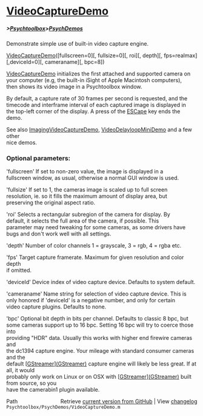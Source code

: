 # [VideoCaptureDemo](VideoCaptureDemo)
##### >[Psychtoolbox](Psychtoolbox)>[PsychDemos](PsychDemos)

Demonstrate simple use of built-in video capture engine.  
  
[VideoCaptureDemo](VideoCaptureDemo)([fullscreen=0][, fullsize=0][, roi][, depth][, fps=realmax][,deviceId=0][, cameraname][, bpc=8])  
  
[VideoCaptureDemo](VideoCaptureDemo) initializes the first attached and supported camera on  
your computer (e.g, the built-in iSight of Apple Macintosh computers),  
then shows its video image in a Psychtoolbox window.  
  
By default, a capture rate of 30 frames per second is requested, and the  
timecode and interframe interval of each captured image is displayed in  
the top-left corner of the display. A press of the [ESCape](ESCape) key ends the  
demo.  
  
See also [ImagingVideoCaptureDemo](ImagingVideoCaptureDemo), [VideoDelayloopMiniDemo](VideoDelayloopMiniDemo) and a few other  
nice demos.  
  
### Optional parameters:  
  
'fullscreen' If set to non-zero value, the image is displayed in a  
fullscreen window, as usual, otherwise a normal GUI window is used.  
  
'fullsize' If set to 1, the cameras image is scaled up to full screen  
resolution, ie. so it fills the maximum amount of display area, but  
preserving the original aspect ratio.  
  
'roi' Selects a rectangular subregion of the camera for display. By  
default, it selects the full area of the camera, if possible. This  
parameter may need tweaking for some cameras, as some drivers have  
bugs and don't work well with all settings.  
  
'depth' Number of color channels 1 = grayscale, 3 = rgb, 4 = rgba etc.  
  
'fps' Target capture framerate. Maximum for given resolution and color depth  
if omitted.  
  
'deviceId' Device index of video capture device. Defaults to system default.  
  
'cameraname' Name string for selection of video capture device. This is  
only honored if 'deviceId' is a negative number, and only for certain  
video capture plugins. Defaults to none.  
  
'bpc' Optional bit depth in bits per channel. Defaults to classic 8 bpc, but  
some cameras support up to 16 bpc. Setting 16 bpc will try to coerce those into  
providing "HDR" data. Usually this works with higher end firewire cameras and  
the dc1394 capture engine. Your mileage with standard consumer cameras and the  
default [[GStreamer](GStreamer)][(GStreamer)]((GStreamer)) capture engine will likely be less great. If at all, it would  
probably only work on Linux or on OSX with [[GStreamer](GStreamer)][(GStreamer)]((GStreamer)) built from source, so you  
have the camerabin1 plugin available.  
  




<div class="code_header" style="text-align:right;">
  <span style="float:left;">Path&nbsp;&nbsp;</span> <span class="counter">Retrieve <a href=
  "https://raw.github.com/Psychtoolbox-3/Psychtoolbox-3/beta/Psychtoolbox/PsychDemos/VideoCaptureDemo.m">current version from GitHub</a> | View <a href=
  "https://github.com/Psychtoolbox-3/Psychtoolbox-3/commits/beta/Psychtoolbox/PsychDemos/VideoCaptureDemo.m">changelog</a></span>
</div>
<div class="code">
  <code>Psychtoolbox/PsychDemos/VideoCaptureDemo.m</code>
</div>

